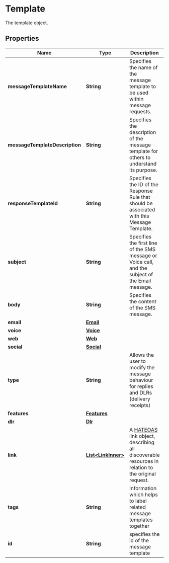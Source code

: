 

# Template

The template object.

## Properties

| Name | Type | Description | Notes |
|------------ | ------------- | ------------- | -------------|
|**messageTemplateName** | **String** | Specifies the name of the message template to be used within message requests. |  [readonly] |
|**messageTemplateDescription** | **String** | Specifies the description of the message template for others to understand its purpose. |  [optional] |
|**responseTemplateId** | **String** | Specifies the ID of the Response Rule that should be associated with this Message Template. |  [optional] |
|**subject** | **String** | Specifies the first line of the SMS message or Voice call, and the subject of the Email message. |  |
|**body** | **String** | Specifies the content of the SMS message. |  |
|**email** | [**Email**](Email.md) |  |  [optional] |
|**voice** | [**Voice**](Voice.md) |  |  [optional] |
|**web** | [**Web**](Web.md) |  |  [optional] |
|**social** | [**Social**](Social.md) |  |  [optional] |
|**type** | **String** | Allows the user to modify the message behaviour for replies and DLRs (delivery receipts) |  [optional] |
|**features** | [**Features**](Features.md) |  |  [optional] |
|**dlr** | [**Dlr**](Dlr.md) |  |  [optional] |
|**link** | [**List&lt;LinkInner&gt;**](LinkInner.md) | A [HATEOAS](https://en.wikipedia.org/wiki/HATEOAS) link object, describing all discoverable resources in relation to the original request. |  [optional] [readonly] |
|**tags** | **String** | Information which helps to label related message templates together |  [optional] [readonly] |
|**id** | **String** | specifies the id of the message template |  [optional] [readonly] |



